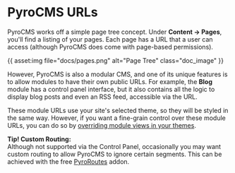 # PyroCMS URLs

PyroCMS works off a simple page tree concept. Under **Content &rarr; Pages**, you'll find a listing of your pages. Each page has a URL that a user can access (although PyroCMS does come with page-based permissions).

{{ asset:img file="docs/pages.png" alt="Page Tree" class="doc_image" }}

However, PyroCMS is also a modular CMS, and one of its unique features is to allow modules to have their own public URLs. For example, the **Blog** module has a control panel interface, but it also contains all the logic to display blog posts and even an RSS feed, accessible via the URL.

These module URLs use your site's selected theme, so they will be styled in the same way. However, if you want a fine-grain control over these module URLs, you can do so by [overriding module views in your themes](/docs/2.0/theming-pyrocms/overloading-module-views).

<div class="tip">
<strong>Tip! Custom Routing:</strong><br /> Although not supported via the Control Panel, occasionally you may want custom routing to allow PyroCMS to ignore certain segments. This can be achieved with the free <a href="http://www.pyrocms.com/store/details/pyroroutes">PyroRoutes</a> addon.
</div>